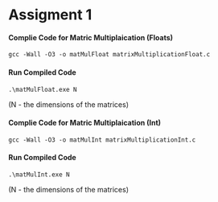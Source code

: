 # Assigment 1

#### Complie Code for Matric Multiplaication (Floats)
```gcc -Wall -O3 -o matMulFloat matrixMultiplicationFloat.c```

#### Run Compiled Code
```.\matMulFloat.exe N``` 

(N - the dimensions of the matrices)

#### Complie Code for Matric Multiplaication (Int)
```gcc -Wall -O3 -o matMulInt matrixMultiplicationInt.c```

#### Run Compiled Code
```.\matMulInt.exe N```

(N - the dimensions of the matrices)